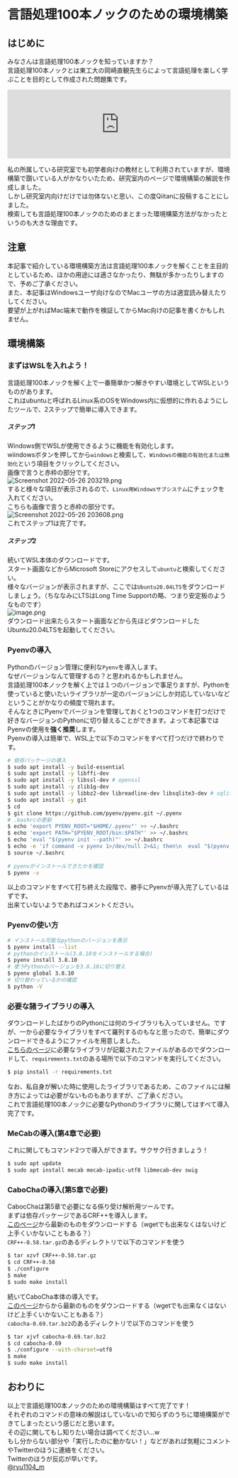 # 言語処理100本ノックのための環境構築


## はじめに
みなさんは言語処理100本ノックを知っていますか？<br>
言語処理100本ノックとは東工大の岡崎直観先生らによって言語処理を楽しく学ぶことを目的として作成された問題集です。<br>

<iframe class="hatenablogcard" style="width:100%;height:155px;max-width:680px;" title="言語処理100本ノック 2020 (Rev 2) - NLP100 2020" src="https://hatenablog-parts.com/embed?url=https://nlp100.github.io/ja/" width="300" height="150" frameborder="0" scrolling="no"></iframe>

私の所属している研究室でも初学者向けの教材として利用されていますが、環境構築で躓いている人がかなりいたため、研究室内のページで環境構築の解説を作成しました。<br>
しかし研究室内向けだけでは勿体ないと思い、この度Qiitanに投稿することにしました。<br>
検索しても言語処理100本ノックのためのまとまった環境構築方法がなかったというのも大きな理由です。<br>

## 注意
本記事で紹介している環境構築方法は言語処理100本ノックを解くことを主目的としているため、ほかの用途には適さなかったり、無駄が多かったりしますので、予めご了承ください。<br>
また、本記事はWindowsユーザ向けなのでMacユーザの方は適宜読み替えたりしてください。<br>
要望が上がればMac端末で動作を検証してからMac向けの記事を書くかもしれません。<br>

## 環境構築
### まずはWSLを入れよう！
言語処理100本ノックを解く上で一番簡単かつ解きやすい環境としてWSLというものがあります。<br>
これはubuntuと呼ばれるLinux系のOSをWindows内に仮想的に作れるようにしたツールで、2ステップで簡単に導入できます。<br>
##### ステップ1
Windows側でWSLが使用できるように機能を有効化します。<br>
wiindowsボタンを押してから`windows`と検索して、`Windowsの機能の有効化または無効化`という項目をクリックしてください。<br>
画像で言うと赤枠の部分です。<br>
![Screenshot 2022-05-26 203219.png](https://qiita-image-store.s3.ap-northeast-1.amazonaws.com/0/842766/dba961af-7bfd-dcd2-920b-6249fe7d5b7b.png)<br>
すると様々な項目が表示されるので、`Linux用Windowsサブシステム`にチェックを入れてください。<br>
こちらも画像で言うと赤枠の部分です。<br>
![Screenshot 2022-05-26 203608.png](https://qiita-image-store.s3.ap-northeast-1.amazonaws.com/0/842766/9d446ff4-3eb7-71ee-5e7d-4b4b54069027.png)<br>
これでステップ1は完了です。<br>

##### ステップ2
続いてWSL本体のダウンロードです。<br>
スタート画面などからMicrosoft Storeにアクセスして`ubuntu`と検索してください。<br>
様々なバージョンが表示されますが、ここでは`Ubuntu20.04LTS`をダウンロードしましょう。（ちななみにLTSはLong Time Supportの略、つまり安定板のようなものです）<br>
![image.png](https://qiita-image-store.s3.ap-northeast-1.amazonaws.com/0/842766/55293614-3402-10a2-e5c0-40423295044d.png)<br>
ダウンロード出来たらスタート画面などから先ほどダウンロードしたUbuntu20.04LTSを起動してください。<br>

### Pyenvの導入
Pythonのバージョン管理に便利な`Pyenv`を導入します。<br>
なぜバージョンなんて管理するの？と思われるかもしれません。<br>
言語処理100本ノックを解く上では１つのバージョンで事足りますが、Pythonを使っていると使いたいライブラリが一定のバージョンにしか対応していないなどということがかなりの頻度で現れます。<br>
そんなときにPyenvでバージョンを管理しておくと1つのコマンドを打つだけで好きなバージョンのPythonに切り替えることができます。よって本記事ではPyenvの使用を**強く推奨**します。<br>
Pyenvの導入は簡単で、WSL上で以下のコマンドをすべて打つだけで終わりです。<br>
```bash
# 依存パッケージの導入
$ sudo apt install -y build-essential
$ sudo apt install -y libffi-dev
$ sudo apt install -y libssl-dev # openssl
$ sudo apt install -y zlib1g-dev
$ sudo apt install -y libbz2-dev libreadline-dev libsqlite3-dev # sqlite3, bz2, readline
$ sudo apt install -y git
$ cd
$ git clone https://github.com/pyenv/pyenv.git ~/.pyenv
# .bashrcの更新
$ echo 'export PYENV_ROOT="$HOME/.pyenv"' >> ~/.bashrc
$ echo 'export PATH="$PYENV_ROOT/bin:$PATH"' >> ~/.bashrc
$ echo 'eval "$(pyenv init --path)"' >> ~/.bashrc
$ echo -e 'if command -v pyenv 1>/dev/null 2>&1; then\n  eval "$(pyenv init -)"\nfi' >> ~/.bashrc
$ source ~/.bashrc
 
# pyenvがインストールできたかを確認
$ pyenv -v 
```

以上のコマンドをすべて打ち終えた段階で、勝手にPyenvが導入完了しているはずです。<br>
出来ていないようであればコメントください。<br>

### Pyenvの使い方
```bash
# インストール可能なpythonのバージョンを表示
$ pyenv install --list
# pythonのインストール(3.8.10をインストールする場合)　
$ pyenv install 3.8.10
# 使うPythonのバージョンを3.8.10に切り替え
$ pyenv global 3.8.10
# 切り替わっているかの確認
$ python -V 
```

### 必要な諸ライブラリの導入
ダウンロードしたばかりのPythonには何のライブラリも入っていません。ですが、一から必要なライブラリをすべて羅列するのもなと思ったので、簡単にダウンロードできるようにファイルを用意しました。<br>
[こちらのページ](https://github.com/Ryutaro-A/nlp-nock100-env/tree/main)に必要なライブラリが記載されたファイルがあるのでダウンロードして、`requirements.txt`のある場所で以下のコマンドを実行してください。<br>
```bash
$ pip install -r requirements.txt
```
なお、私自身が解いた時に使用したライブラリであるため、このファイルには解き方によっては必要がないものもありますが、ご了承ください。<br>
これで言語処理100本ノックに必要なPythonのライブラリに関してはすべて導入完了です。<br>

### MeCabの導入(第4章で必要)
これに関してもコマンド2つで導入ができます。サクサク行きましょう！<br>
```bash
$ sudo apt update
$ sudo apt install mecab mecab-ipadic-utf8 libmecab-dev swig
```

### CaboChaの導入(第5章で必要)
CabocChaは第5章で必要になる係り受け解析用ツールです。<br>
まずは依存パッケージであるCRF++を導入します。<br>
[このページ](https://drive.google.com/drive/folders/0B4y35FiV1wh7fngteFhHQUN2Y1B5eUJBNHZUemJYQV9VWlBUb3JlX0xBdWVZTWtSbVBneU0?resourcekey=0-NW5cPRv1Xr2-Vfo_xlDTLQ)から最新のものをダウンロードする（wgetでも出来なくはないけど上手くいかないこともある？）<br>
`CRF++-0.58.tar.gz`のあるディレクトリで以下のコマンドを使う<br>
```bash
$ tar xzvf CRF++-0.58.tar.gz
$ cd CRF++-0.58
$ ./configure
$ make
$ sudo make install
```
続いてCaboCha本体の導入です。<br>
[このページ](https://drive.google.com/drive/folders/0B4y35FiV1wh7cGRCUUJHVTNJRnM?resourcekey=0-ym0BJTHMkjw3y1AEgwwaxA)からから最新のものをダウンロードする（wgetでも出来なくはないけど上手くいかないこともある？）<br>
`cabocha-0.69.tar.bz2`のあるディレクトリで以下のコマンドを使う<br>
```bash
$ tar xjvf cabocha-0.69.tar.bz2
$ cd cabocha-0.69
$ ./configure --with-charset=utf8
$ make
$ sudo make install
```
## おわりに
以上で言語処理100本ノックのための環境構築はすべて完了です！<br>
それぞれのコマンドの意味の解説はしていないので知らずのうちに環境構築ができてしまったという感じだと思います。<br>
その辺に関してもし知りたい場合は調べてください...w<br>
もし分からない部分や「実行したのに動かない！」などがあれば気軽にコメントやTwitterのほうに連絡をください。<br>
Twitterのほうが反応が早いです。<br>
[@ryu1104_m](https://twitter.com/home)



